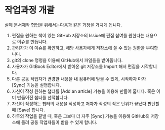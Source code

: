 # 작업과정 개괄

실제 문서제작 협업을 위해서는다음과 같은 과정을 거치게 됩니다.

1. 편집을 원하는 책이 있는 GitHub 저장소의 Issiue에 편집 참여를 원한다는 내용으로 이슈를 만듭니다.
2. 관리자가 이 이슈를 확인하고, 해당 사용자에게 저장소에 쓸 수 있는 권한을 부여합니다.
3. git의 clone 명령을 이용해 GitHub에서 파일들을 받아옵니다.
4. 사용자가 GitBook Editor에서 받아온 git 저장소를 Import 해서 편집을 시작합니다.
5. 다른 공동 작업자가 변경한 내용을 내 컴퓨터에 받을 수 있게, 시작하자 마자 \[Sync\] 기능을 실행합니다.
6. 자신이 작성 원하는 챕터를 \[Add an article\] 기능을 이용해 만들어 줍니다. 혹은 이미 만들어진 챕터를 선택합니다.
7. 자신이 작성하는 챕터의 내용을 작성하고 저자가 작성의 작은 단위가 끝났다 판단할 때 \[Save\] 합니다.
8. 하루의 작업을 끝낼 때, 혹은 그보다 더 자주 \[Sync\] 기능을 이용해 GitHub의 저장소에 올려 공동 작업자들이 받을 수 있게 합니다.



